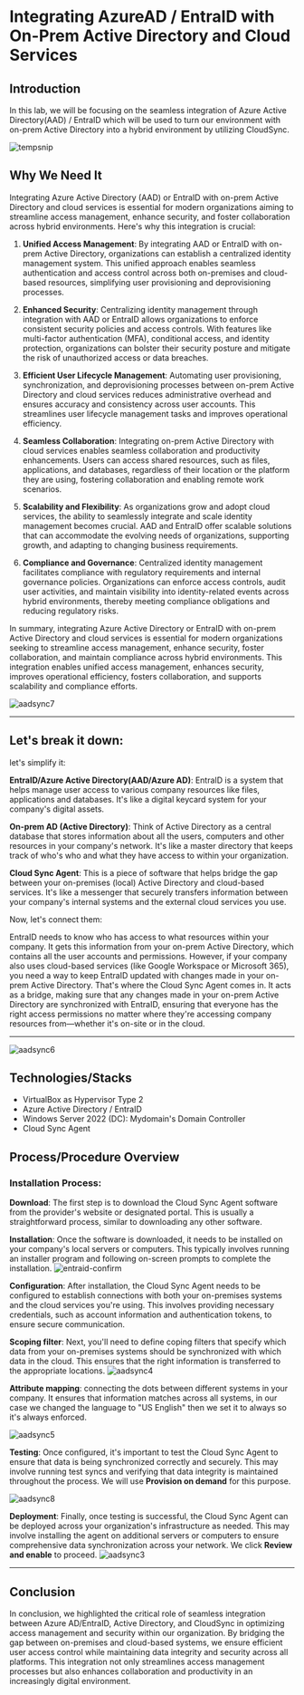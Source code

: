 # Integrating AzureAD / EntraID with On-Prem Active Directory and Cloud Services

## Introduction
In this lab, we will be focusing on the seamless integration of Azure Active Directory(AAD) / EntraID which will be used to turn our environment with on-prem Active Directory into a hybrid environment by utilizing CloudSync.


![tempsnip](https://github.com/rasheedjimoh/AAD-EntraID/assets/157264080/3c2390bd-b937-49b2-8474-a9046d90b956)



## Why We Need It

Integrating Azure Active Directory (AAD) or EntraID with on-prem Active Directory and cloud services is essential for modern organizations aiming to streamline access management, enhance security, and foster collaboration across hybrid environments. Here's why this integration is crucial:

1. **Unified Access Management**: By integrating AAD or EntraID with on-prem Active Directory, organizations can establish a centralized identity management system. This unified approach enables seamless authentication and access control across both on-premises and cloud-based resources, simplifying user provisioning and deprovisioning processes.

2. **Enhanced Security**: Centralizing identity management through integration with AAD or EntraID allows organizations to enforce consistent security policies and access controls. With features like multi-factor authentication (MFA), conditional access, and identity protection, organizations can bolster their security posture and mitigate the risk of unauthorized access or data breaches.

3. **Efficient User Lifecycle Management**: Automating user provisioning, synchronization, and deprovisioning processes between on-prem Active Directory and cloud services reduces administrative overhead and ensures accuracy and consistency across user accounts. This streamlines user lifecycle management tasks and improves operational efficiency.

4. **Seamless Collaboration**: Integrating on-prem Active Directory with cloud services enables seamless collaboration and productivity enhancements. Users can access shared resources, such as files, applications, and databases, regardless of their location or the platform they are using, fostering collaboration and enabling remote work scenarios.

5. **Scalability and Flexibility**: As organizations grow and adopt cloud services, the ability to seamlessly integrate and scale identity management becomes crucial. AAD and EntraID offer scalable solutions that can accommodate the evolving needs of organizations, supporting growth, and adapting to changing business requirements.

6. **Compliance and Governance**: Centralized identity management facilitates compliance with regulatory requirements and internal governance policies. Organizations can enforce access controls, audit user activities, and maintain visibility into identity-related events across hybrid environments, thereby meeting compliance obligations and reducing regulatory risks.

In summary, integrating Azure Active Directory or EntraID with on-prem Active Directory and cloud services is essential for modern organizations seeking to streamline access management, enhance security, foster collaboration, and maintain compliance across hybrid environments. This integration enables unified access management, enhances security, improves operational efficiency, fosters collaboration, and supports scalability and compliance efforts.

![aadsync7](https://github.com/rasheedjimoh/UbuntuAD/assets/157264080/0ad01670-1d08-497e-9eac-9e0db2040d34)

---

 ## Let's break it down:

let's simplify it:

**EntraID/Azure Active Directory(AAD/Azure AD)**: EntraID is a system that helps manage user access to various company resources like files, applications and databases. It's like a digital keycard system for your company's digital assets.

**On-prem AD (Active Directory)**: Think of Active Directory as a central database that stores information about all the users, computers and other resources in your company's network. It's like a master directory that keeps track of who's who and what they have access to within your organization.

**Cloud Sync Agent**: This is a piece of software that helps bridge the gap between your on-premises (local) Active Directory and cloud-based services. It's like a messenger that securely transfers information between your company's internal systems and the external cloud services you use.

Now, let's connect them:

EntraID needs to know who has access to what resources within your company. It gets this information from your on-prem Active Directory, which contains all the user accounts and permissions. However, if your company also uses cloud-based services (like Google Workspace or Microsoft 365), you need a way to keep EntraID updated with changes made in your on-prem Active Directory. That's where the Cloud Sync Agent comes in. It acts as a bridge, making sure that any changes made in your on-prem Active Directory are synchronized with EntraID, ensuring that everyone has the right access permissions no matter where they're accessing company resources from—whether it's on-site or in the cloud.

--------

![aadsync6](https://github.com/rasheedjimoh/UbuntuAD/assets/157264080/ea5106cc-71d1-40de-837f-959f3ef52c79)



  
## Technologies/Stacks
- VirtualBox as Hypervisor Type 2
- Azure Active Directory / EntraID
- Windows Server 2022 (DC): Mydomain's Domain Controller
- Cloud Sync Agent



## Process/Procedure Overview

### Installation Process:

**Download**: The first step is to download the Cloud Sync Agent software from the provider's website or designated portal. This is usually a straightforward process, similar to downloading any other software.

**Installation**: Once the software is downloaded, it needs to be installed on your company's local servers or computers. This typically involves running an installer program and following on-screen prompts to complete the installation.
![entraid-confirm](https://github.com/rasheedjimoh/AAD-EntraID/assets/157264080/f2deab35-4a9f-4e84-a3ef-da9242b2ef66)


**Configuration**: After installation, the Cloud Sync Agent needs to be configured to establish connections with both your on-premises systems and the cloud services you're using. This involves providing necessary credentials, such as account information and authentication tokens, to ensure secure communication. 

**Scoping filter**: Next, you'll need to define coping filters that specify which data from your on-premises systems should be synchronized with which data in the cloud. This ensures that the right information is transferred to the appropriate locations.
![aadsync4](https://github.com/rasheedjimoh/AAD-EntraID/assets/157264080/de68c142-027c-4922-acaa-a0b2a1cb695c)

**Attribute mapping**: connecting the dots between different systems in your company. It ensures that information matches across all systems, in our case we changed the language to "US English" then we set it to always so it's always enforced.

![aadsync5](https://github.com/rasheedjimoh/AAD-EntraID/assets/157264080/50072c55-4819-4bc3-8486-7b214a80be5c)


**Testing**: Once configured, it's important to test the Cloud Sync Agent to ensure that data is being synchronized correctly and securely. This may involve running test syncs and verifying that data integrity is maintained throughout the process. We will use **Provision on demand** for this purpose.

![aadsync8](https://github.com/rasheedjimoh/AAD-EntraID/assets/157264080/3b18cc0e-7204-443d-9ea6-7d4ceda6c067)


**Deployment**: Finally, once testing is successful, the Cloud Sync Agent can be deployed across your organization's infrastructure as needed. This may involve installing the agent on additional servers or computers to ensure comprehensive data synchronization across your network. We click **Review and enable** to proceed.
![aadsync3](https://github.com/rasheedjimoh/AAD-EntraID/assets/157264080/db612daf-612b-4904-ad0c-d658022c9076)

----

## Conclusion
In conclusion, we highlighted the critical role of seamless integration between Azure AD/EntraID, Active Directory, and CloudSync in optimizing access management and security within our organization. By bridging the gap between on-premises and cloud-based systems, we ensure efficient user access control while maintaining data integrity and security across all platforms. This integration not only streamlines access management processes but also enhances collaboration and productivity in an increasingly digital environment.

